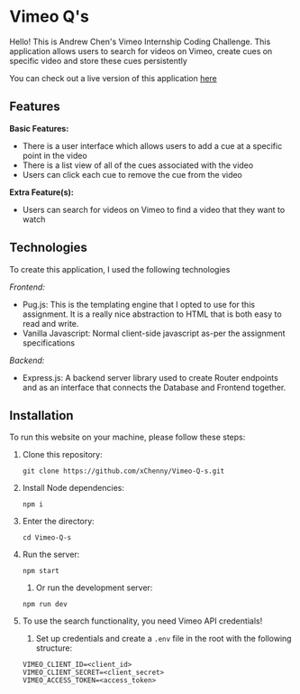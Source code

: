 # Vimeo Q's

Hello! This is Andrew Chen's Vimeo Internship Coding Challenge. This application allows
users to search for videos on Vimeo, create cues on specific video and store these cues
persistently

You can check out a live version of this application [here](https://vimeo-qs.herokuapp.com/)

## Features

**Basic Features:**
- There is a user interface which allows users to add a cue at a specific point in the video
- There is a list view of all of the cues associated with the video
- Users can click each cue to remove the cue from the video

**Extra Feature(s):**
- Users can search for videos on Vimeo to find a video that they want to watch

## Technologies

To create this application, I used the following technologies

*Frontend:*

- Pug.js: This is the templating engine that I opted to use for this assignment. It is a really nice abstraction to HTML that is both easy to read and write.
- Vanilla Javascript: Normal client-side javascript as-per the assignment specifications

*Backend:*

- Express.js: A backend server library used to create Router endpoints and as an interface that connects the Database and Frontend together.

## Installation

To run this website on your machine, please follow these steps:

1. Clone this repository:

    `git clone https://github.com/xChenny/Vimeo-Q-s.git`

2. Install Node dependencies:

    `npm i`

3. Enter the directory:

    `cd Vimeo-Q-s`

4. Run the server:

    `npm start`

    1. Or run the development server: 

    `npm run dev`

5. To use the search functionality, you need Vimeo API credentials!

    1. Set up credentials and create a `.env` file in the root with the following structure:

    ```
    VIMEO_CLIENT_ID=<client_id>
    VIMEO_CLIENT_SECRET=<client_secret>
    VIMEO_ACCESS_TOKEN=<access_token>
    ```
